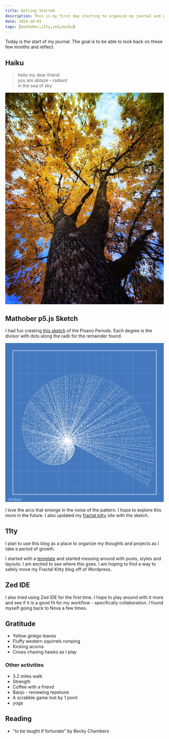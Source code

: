 ```yaml
---
title: Getting Started
description: This is my first day starting to organize my journal and projects.
date: 2024-10-01
tags: [mathober,11ty,zed,haiku]
---
```


Today is the start of my journal. The goal is to be able to look back on these few months and reflect.

## Haiku
<blockquote class="haiku">
hello my dear friend<br>
you are ablaze – radiant<br>
in the sea of sky
</blockquote>

<img src="./ablaze.jpg" alt="A photo of maple in autumn yellow from beneathe with vivid colors with a blue sky.">


## Mathober p5.js Sketch
I had fun creating [this sketch](https://codepen.io/fractalkitty/pen/abeYVGK) of the Pisano Periods. Each degree is the divisor with dots along the radii for the remainder found.

<img src="./modulo.jpg" alt="A shell shaped graph of the pisano periods on a blueprint design.">

I love the arcs that emerge in the noise of the pattern. I hope to explore this more in the future.
I also updated my [fractal kitty](https://fractalkitty.com/2024/10/01/mathober-2024-sketches/) site with the sketch.

## 11ty

I plan to use this blog as a place to organize my thoughts and projects as I take a period of growth.

I started with a [template](https://github.com/11ty/eleventy-base-blog) and started messing around with posts, styles and layouts. I am excited to see where this goes. I am hoping to find a way to safely move my Fractal Kitty blog off of Wordpress.

## Zed IDE

I also tried using Zed IDE for the first time. I hope to play around with it more and see if it is a good fit for my workflow - specifically collaboration. I found myself going back to Nova a few times.

## Gratitude
- Yellow ginkgo leaves
- Fluffy western squirrels romping
- Kicking acorns
- Crows chasing hawks as I play

### Other activities
- 3.2 miles walk
- Strength
- Coffee with a friend
- Banjo - reviewing repetoire
- A scrabble game lost by 1 point
- yoga

## Reading
- "to be taught if fortunate" by Becky Chambers
